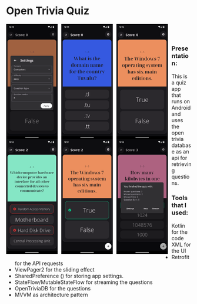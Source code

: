 # Open Trivia Quiz
<img align="left" alt="settings." width="140px" src="screens/settings.png" style="padding-right:10px;" />
<img align="left" alt="Quiz multiple answer state." width="140px" src="screens/quiz-multiple-answer-state.png" style="padding-right:10px;" />
<img align="left" alt="Quiz true or false state." width="140px" src="screens/quiz-true-or-false-state.png" style="padding-right:10px;" />
<img align="left" alt="answere wrong state." width="140px" src="screens/answer-wrong-state.png" style="padding-right:10px;" />
<img align="left" alt="answere correct state." width="140px" src="screens/answer-correct-state.png" style="padding-right:10px;" />
<img align="left" alt="review" width="140px" src="screens/review.png" style="padding-right:10px;" /> 
<br />

#
### Presentation: 
This is a quiz app that runs on Android and uses the open trivia database as an api for retrieving questions.

### Tools that I used:
- Kotlin for the code
- XML for the UI
- Retrofit for the API requests
- ViewPager2 for the sliding effect
- SharedPreference () for storing app settings.
- StateFlow/MutableStateFlow for streaming the questions
- OpenTriviaDB for the questions
- MVVM as architecture pattern
